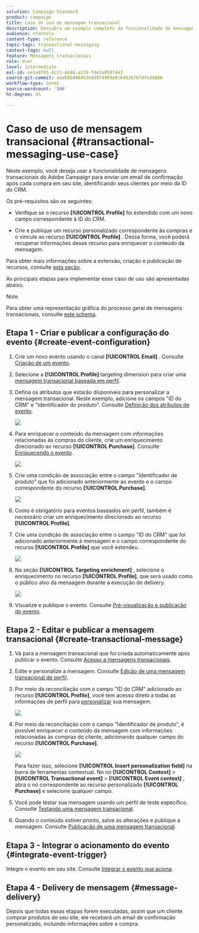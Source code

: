 ```yaml
---
solution: Campaign Standard
product: campaign
title: Caso de uso de mensagem transacional
description: Descubra um exemplo completo da funcionalidade de mensagens transacionais do Adobe Campaign.
audience: channels
content-type: reference
topic-tags: transactional-messaging
context-tags: null
feature: Mensagens transacionais
role: User
level: Intermediate
exl-id: ee1a9705-4c21-4d46-a178-fde2e059f443
source-git-commit: aeeb6b4984b3bdd974960e8c6403876fdfedd886
workflow-type: tm+mt
source-wordcount: '506'
ht-degree: 4%

---
```


# Caso de uso de mensagem transacional {#transactional-messaging-use-case}

Neste exemplo, você deseja usar a funcionalidade de mensagens transacionais do Adobe Campaign para enviar um email de confirmação após cada compra em seu site, identificando seus clientes por meio da ID do CRM.

Os pré-requisitos são os seguintes:

* Verifique se o recurso **[!UICONTROL Profile]** foi estendido com um novo campo correspondente à ID do CRM.

* Crie e publique um recurso personalizado correspondente às compras e o vincule ao recurso **[!UICONTROL Profile]** . Dessa forma, você poderá recuperar informações desse recurso para enriquecer o conteúdo da mensagem.

Para obter mais informações sobre a extensão, criação e publicação de recursos, consulte [esta seção](../../developing/using/key-steps-to-add-a-resource.md).

As principais etapas para implementar esse caso de uso são apresentadas abaixo.

>[!NOTE]
>
>Para obter uma representação gráfica do processo geral de mensagens transacionais, consulte [este schema](../../channels/using/getting-started-with-transactional-msg.md#key-steps).

## Etapa 1 - Criar e publicar a configuração do evento {#create-event-configuration}

1. Crie um novo evento usando o canal **[!UICONTROL Email]** . Consulte [Criação de um evento](../../channels/using/configuring-transactional-event.md#creating-an-event).

1. Selecione a **[!UICONTROL Profile]** targeting dimension para criar uma [mensagem transacional baseada em perfil](../../channels/using/configuring-transactional-event.md#profile-based-transactional-messages).

1. Defina os atributos que estarão disponíveis para personalizar a mensagem transacional. Neste exemplo, adicione os campos &quot;ID do CRM&quot; e &quot;Identificador do produto&quot;. Consulte [Definição dos atributos de evento](../../channels/using/configuring-transactional-event.md#defining-the-event-attributes).

   ![](assets/message-center_usecase1.png)

1. Para enriquecer o conteúdo da mensagem com informações relacionadas às compras do cliente, crie um enriquecimento direcionado ao recurso **[!UICONTROL Purchase]**. Consulte [Enriquecendo o evento](../../channels/using/configuring-transactional-event.md#enriching-the-transactional-message-content).

   ![](assets/message-center_usecase2.png)

1. Crie uma condição de associação entre o campo &quot;Identificador de produto&quot; que foi adicionado anteriormente ao evento e o campo correspondente do recurso **[!UICONTROL Purchase]**.

   ![](assets/message-center_usecase3.png)

1. Como é obrigatório para eventos baseados em perfil, também é necessário criar um enriquecimento direcionado ao recurso **[!UICONTROL Profile]**.

1. Crie uma condição de associação entre o campo &quot;ID do CRM&quot; que foi adicionado anteriormente à mensagem e o campo correspondente do recurso **[!UICONTROL Profile]** que você estendeu. <!--What's the purpose to have created a CRM ID for this event and to have the CRM ID as a join condition? could it be any other field provided you created it in the event?-->

   ![](assets/message-center_usecase4.png)

1. Na seção **[!UICONTROL Targeting enrichment]** , selecione o enriquecimento no recurso **[!UICONTROL Profile]**, que será usado como o público alvo da mensagem durante a execução do delivery.

   ![](assets/message-center_usecase5.png)

1. Visualize e publique o evento. Consulte [Pré-visualização e publicação do evento](../../channels/using/publishing-transactional-event.md#previewing-and-publishing-the-event).

## Etapa 2 - Editar e publicar a mensagem transacional {#create-transactional-message}

1. Vá para a mensagem transacional que foi criada automaticamente após publicar o evento. Consulte [Acesso a mensagens transacionais](../../channels/using/editing-transactional-message.md#accessing-transactional-messages).

1. Edite e personalize a mensagem. Consulte [Edição de uma mensagem transacional de perfil](../../channels/using/editing-transactional-message.md#editing-profile-transactional-message).

1. Por meio da reconciliação com o campo &quot;ID do CRM&quot; adicionado ao recurso **[!UICONTROL Profile]**, você tem acesso direto a todas as informações de perfil para [personalizar](../../designing/using/personalization.md#inserting-a-personalization-field) sua mensagem.

   ![](assets/message-center_usecase6.png)

1. Por meio da reconciliação com o campo &quot;Identificador de produto&quot;, é possível enriquecer o conteúdo da mensagem com informações relacionadas às compras do cliente, adicionando qualquer campo do recurso **[!UICONTROL Purchase]**.

   ![](assets/message-center_usecase7.png)

   Para fazer isso, selecione **[!UICONTROL Insert personalization field]** na barra de ferramentas contextual. No nó **[!UICONTROL Context]** > **[!UICONTROL Transactional event]** > **[!UICONTROL Event context]** , abra o nó correspondente ao recurso personalizado **[!UICONTROL Purchase]** e selecione qualquer campo.

1. Você pode testar sua mensagem usando um perfil de teste específico. Consulte [Testando uma mensagem transacional](../../channels/using/testing-transactional-message.md#testing-a-transactional-message).

1. Quando o conteúdo estiver pronto, salve as alterações e publique a mensagem. Consulte [Publicação de uma mensagem transacional](../../channels/using/publishing-transactional-message.md#publishing-a-transactional-message).

## Etapa 3 - Integrar o acionamento do evento {#integrate-event-trigger}

Integre o evento em seu site. Consulte [Integrar o evento que aciona](../../channels/using/getting-started-with-transactional-msg.md#integrate-event-trigger).

## Etapa 4 - Delivery de mensagem {#message-delivery}

Depois que todas essas etapas forem executadas, assim que um cliente comprar produtos de seu site, ele receberá um email de confirmação personalizado, incluindo informações sobre a compra.
